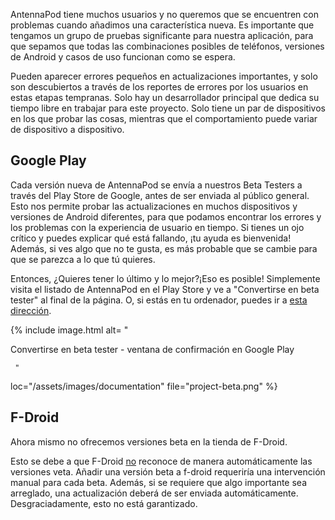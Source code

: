 AntennaPod tiene muchos usuarios y no queremos que se encuentren con problemas
cuando añadimos una característica nueva. Es importante que tengamos un grupo de
pruebas significante para nuestra aplicación, para que sepamos que todas las
combinaciones posibles de teléfonos, versiones de Android y casos de uso
funcionan como se espera.

Pueden aparecer errores pequeños en actualizaciones importantes, y solo son
descubiertos a través de los reportes de errores por los usuarios en estas
etapas tempranas. Solo hay un desarrollador principal que dedica su tiempo libre
en trabajar para este proyecto. Solo tiene un par de dispositivos en los que
probar las cosas, mientras que el comportamiento puede variar de dispositivo a
dispositivo.

## Google Play

Cada versión nueva de AntennaPod se envía a nuestros Beta Testers a través del
Play Store de Google, antes de ser enviada al público general. Esto nos permite
probar las actualizaciones en muchos dispositivos y versiones de Android
diferentes, para que podamos encontrar los errores y los problemas con la
experiencia de usuario en tiempo. Si tienes un ojo crítico y puedes explicar qué
está fallando, ¡tu ayuda es bienvenida! Además, si ves algo que no te gusta, es
más probable que se cambie para que se parezca a lo que tú quieres.

Entonces, ¿Quieres tener lo último y lo mejor?¡Eso es posible! Simplemente
visita el listado de AntennaPod en el Play Store y ve a "Convertirse en beta
tester" al final de la página. O, si estás en tu ordenador, puedes ir a [esta
dirección](https://play.google.com/apps/testing/de.danoeh.antennapod).

{% include image.html alt= "

Convertirse en beta tester - ventana de confirmación en Google Play

     "

loc="/assets/images/documentation" file="project-beta.png" %}

## F-Droid

Ahora mismo no ofrecemos versiones beta en la tienda de F-Droid.

Esto se debe a que F-Droid [no](https://gitlab.com/fdroid/fdroidserver/-/issues/161)
reconoce de manera automáticamente las versiones veta. Añadir una versión beta a
f-droid requeriría una intervención manual para cada beta. Además, si se
requiere que algo importante sea arreglado, una actualización deberá de ser
enviada automáticamente. Desgraciadamente, esto no está garantizado.
